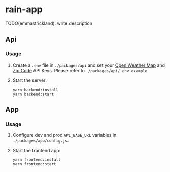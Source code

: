 # rain-app

TODO(emmastrickland): write description

## Api

### Usage

1.  Create a `.env` file in `./packages/api` and set your [Open Weather Map](https://openweathermap.org/api) and [Zip Code](https://www.zipcodeapi.com/) API Keys. Please refer to `./packages/api/.env.example`.

2.  Start the server:
    ```
    yarn backend:install
    yarn backend:start
    ```

## App

### Usage
1.  Configure dev and prod `API_BASE_URL` variables in `./packages/app/config.js`.

2.  Start the frontend app:
    ```
    yarn frontend:install
    yarn frontend:start
    ```